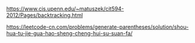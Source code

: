 https://www.cis.upenn.edu/~matuszek/cit594-2012/Pages/backtracking.html

https://leetcode-cn.com/problems/generate-parentheses/solution/shou-hua-tu-jie-gua-hao-sheng-cheng-hui-su-suan-fa/